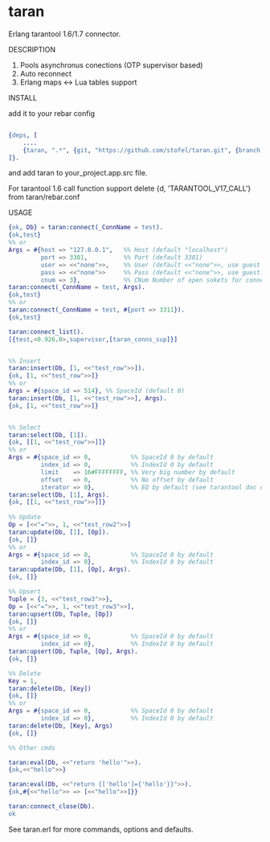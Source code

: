 # taran


Erlang tarantool 1.6/1.7 connector.

DESCRIPTION
1. Pools asynchronus conections (OTP supervisor based)
2. Auto reconnect
3. Erlang maps <-> Lua tables support


INSTALL

add it to your rebar config

```erlang

{deps, [
    ....
    {taran, ".*", {git, "https://github.com/stofel/taran.git", {branch, "master"}}}
]}.
```

and add taran to your_project.app.src file.

For tarantool 1.6 call function  support delete {d, 'TARANTOOL_V17_CALL'} from taran/rebar.conf

USAGE

```erlang
{ok, Db} = taran:connect(_ConnName = test).
{ok,test}
%% or
Args = #{host => "127.0.0.1",   %% Host (default "localhost")
         port => 3301,          %% Port (default 3301)
         user => <<"none">>,    %% User (default <<"none">>, use guest access)
         pass => <<"none">>     %% Pass (default <<"none">>, use guest access)
         cnum => 3},            %% CNum Number of open sokets for connect (default 3)
taran:connect(_ConnName = test, Args).
{ok,test}
%% or
taran:connect(_ConnName = test, #{port => 3311}).
{ok,test}

taran:connect_list().
[{test,<0.926.0>,supervisor,[taran_conns_sup]}]


%% Insert
taran:insert(Db, [1, <<"test_row">>]).
{ok, [1, <<"test_row">>]}
%% or
Args = #{space_id => 514}, %% SpaceId (default 0)
taran:insert(Db, [1, <<"test_row">>], Args).
{ok, [1, <<"test_row">>]}


%% Select
taran:select(Db, [1]).
{ok, [[1, <<"test_row">>]]}
%% or
Args = #{space_id => 0,           %% SpaceId 0 by default
         index_id => 0,           %% IndexId 0 by default
         limit    => 16#FFFFFFFF, %% Very big number by default
         offset   => 0,           %% No offset by default
         iterator => 0},          %% EQ by default (see tarantool doc or taran.erl for more iterators)
taran:select(Db, [1], Args).
{ok, [[1, <<"test_row">>]]}
 
%% Update
Op = [<<"=">>, 1, <<"test_row2">>]
taran:update(Db, [1], [Op]).
{ok, []}
%% or
Args = #{space_id => 0,           %% SpaceId 0 by default
         index_id => 0},          %% IndexId 0 by default
taran:update(Db, [1], [Op], Args).
{ok, []}

%% Upsert
Tuple = {3, <<"test_row3">>},
Op = [<<"=">>, 1, <<"test_row3">>],
taran:upsert(Db, Tuple, [Op]) 
{ok, []}
%% or
Args = #{space_id => 0,           %% SpaceId 0 by default
         index_id => 0},          %% IndexId 0 by default
taran:upsert(Db, Tuple, [Op], Args).
{ok, []}

%% Delete
Key = 1,
taran:delete(Db, [Key])
{ok, []}
%% or
Args = #{space_id => 0,           %% SpaceId 0 by default
         index_id => 0},          %% IndexId 0 by default
taran:delete(Db, [Key], Args)
{ok, []}

%% Other cmds

taran:eval(Db, <<"return 'hello'">>).
{ok,<<"hello">>}

taran:eval(Db, <<"return {['hello']={'hello'}}">>).
{ok,#{<<"hello">> => [<<"hello">>]}}

taran:connect_close(Db).
ok
```

See taran.erl for more commands, options and defaults.

